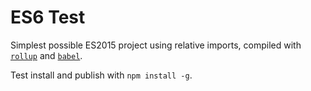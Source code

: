 # ES6 Test

Simplest possible ES2015 project using relative imports, compiled with [`rollup`][rollup] and 
[`babel`][babel].

Test install and publish with `npm install -g`.


[rollup]: http://rollupjs.org/
[babel]: https://babeljs.io/
